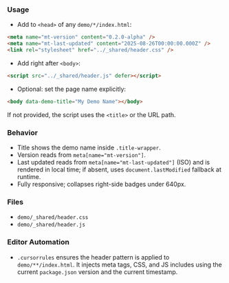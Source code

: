 <!--══════════════════════════════════════════════════
  ╔══════════════════════════════════════════════════════╗
  ║  ░  D E M O   H E A D E R   R U L E  ░░░░░░░░░░░░░░░  ║
  ║                                                      ║
  ║                                                      ║
  ║                                                      ║
  ║                                                      ║
  ║           ╌╌  P L A C E H O L D E R  ╌╌              ║
  ║                                                      ║
  ║                                                      ║
  ║                                                      ║
  ║                                                      ║
  ╚══════════════════════════════════════════════════════╝
    • WHAT ▸ Standard responsive header for demo pages
    • WHY  ▸ Consistent branding + metadata (version, last-updated)
    • HOW  ▸ Include shared CSS/JS and meta tags; title auto-fills
-->

### Usage

- Add to `<head>` of any `demo/*/index.html`:

```html
<meta name="mt-version" content="0.2.0-alpha" />
<meta name="mt-last-updated" content="2025-08-26T00:00:00.000Z" />
<link rel="stylesheet" href="../_shared/header.css" />
```

- Add right after `<body>`:

```html
<script src="../_shared/header.js" defer></script>
```

- Optional: set the page name explicitly:

```html
<body data-demo-title="My Demo Name"></body>
```

If not provided, the script uses the `<title>` or the URL path.

### Behavior

- Title shows the demo name inside `.title-wrapper`.
- Version reads from `meta[name="mt-version"]`.
- Last updated reads from `meta[name="mt-last-updated"]` (ISO) and is rendered in local time; if absent, uses `document.lastModified` fallback at runtime.
- Fully responsive; collapses right-side badges under 640px.

### Files

- `demo/_shared/header.css`
- `demo/_shared/header.js`

### Editor Automation

- `.cursorrules` ensures the header pattern is applied to `demo/**/index.html`. It injects meta tags, CSS, and JS includes using the current `package.json` version and the current timestamp.

<!-- DOC META: VERSION=1.0 | UPDATED=2025-09-17T20:45:45Z -->
